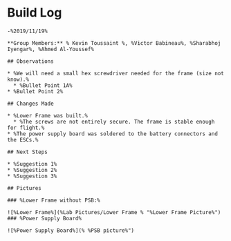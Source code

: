    # Build Log 
    -%2019/11/19% 
    
    **Group Members:** % Kevin Toussaint %, %Victor Babineau%, %Sharabhoj Iyengar%, %Ahmed Al-Youssef%
    
    ## Observations
    
    * %We will need a small hex screwdriver needed for the frame (size not know).%
      * %Bullet Point 1A%
    * %Bullet Point 2%
    
    ## Changes Made
    
    * %Lower Frame was built.%
      * %The screws are not entirely secure. The frame is stable enough for flight.%
    * %The power supply board was soldered to the battery connectors and the ESCs.%
    
    ## Next Steps
    
    * %Suggestion 1%
    * %Suggestion 2%
    * %Suggestion 3%

    ## Pictures
    
    ### %Lower Frame without PSB:%
    
    ![%Lower Frame%](%Lab Pictures/Lower Frame % "%Lower Frame Picture%")
    ### %Power Supply Board%
    
    ![%Power Supply Board%](% %PSB picture%")
